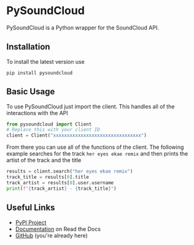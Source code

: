 # PySoundCloud
PySoundCloud is a Python wrapper for the SoundCloud API.

## Installation
To install the latest version use
```
pip install pysoundcloud
```

## Basic Usage
To use PySoundCloud just import the client. This handles all of the interactions with the API
```python
from pysoundcloud import Client
# Replace this with your client ID
client = Client("xxxxxxxxxxxxxxxxxxxxxxxxxxxxxxxx")
```

From there you can use all of the functions of the client. The following example searches for the track
`her eyes ekae remix` and then prints the artist of the track and the title
```python
results = client.search("her eyes ekae remix")
track_title = results[0].title
track_artist = results[0].user.username
print(f"{track_artist} - {track_title}")
```

## Useful Links
- [PyPI Project](https://pypi.org/project/PySoundCloud/)
- [Documentation](https://pysoundcloud.readthedocs.io/) on Read the Docs
- [GitHub](https://github.com/AnthonyWritesBadCode/PySoundCloud) (you're already here)

